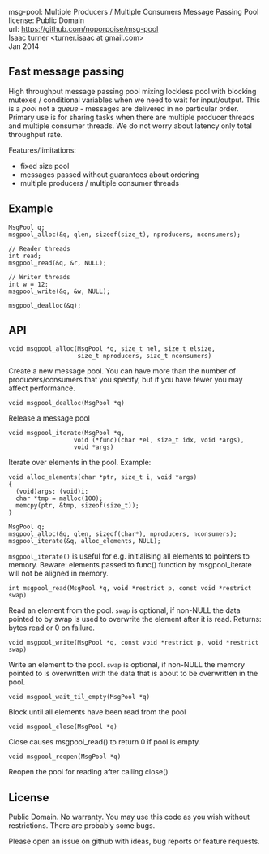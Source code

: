 msg-pool: Multiple Producers / Multiple Consumers Message Passing Pool  
license: Public Domain  
url: https://github.com/noporpoise/msg-pool  
Isaac turner <turner.isaac at gmail.com>  
Jan 2014

Fast message passing
--------------------

High throughput message passing pool mixing lockless pool with blocking mutexes
/ conditional variables when we need to wait for input/output.
This is a *pool* not a *queue* - messages are delivered in no particular order. 
Primary use is for sharing tasks when there are multiple producer threads and
multiple consumer threads.
We do not worry about latency only total throughput rate.

Features/limitations:
* fixed size pool
* messages passed without guarantees about ordering
* multiple producers / multiple consumer threads

Example
-------

    MsgPool q;
    msgpool_alloc(&q, qlen, sizeof(size_t), nproducers, nconsumers);

    // Reader threads
    int read;
    msgpool_read(&q, &r, NULL);

    // Writer threads
    int w = 12;
    msgpool_write(&q, &w, NULL);

    msgpool_dealloc(&q);

API
---

    void msgpool_alloc(MsgPool *q, size_t nel, size_t elsize,
                       size_t nproducers, size_t nconsumers)

Create a new message pool. You can have more than the number of producers/consumers
that you specify, but if you have fewer you may affect performance.

    void msgpool_dealloc(MsgPool *q)

Release a message pool

    void msgpool_iterate(MsgPool *q,
                      void (*func)(char *el, size_t idx, void *args),
                      void *args)

Iterate over elements in the pool. Example:

    void alloc_elements(char *ptr, size_t i, void *args)
    {
      (void)args; (void)i;
      char *tmp = malloc(100);
      memcpy(ptr, &tmp, sizeof(size_t));
    }

    MsgPool q;
    msgpool_alloc(&q, qlen, sizeof(char*), nproducers, nconsumers);
    msgpool_iterate(&q, alloc_elements, NULL);

`msgpool_iterate()` is useful for e.g. initialising all elements to pointers to memory.
Beware: elements passed to func() function by msgpool_iterate will not be aligned in
memory.

    int msgpool_read(MsgPool *q, void *restrict p, const void *restrict swap)

Read an element from the pool. `swap` is optional, if non-NULL the data pointed
to by swap is used to overwrite the element after it is read.
Returns: bytes read or 0 on failure.

    void msgpool_write(MsgPool *q, const void *restrict p, void *restrict swap)

Write an element to the pool.  `swap` is optional, if non-NULL the memory pointed
to is overwritten with the data that is about to be overwritten in the pool.

    void msgpool_wait_til_empty(MsgPool *q)

Block until all elements have been read from the pool

    void msgpool_close(MsgPool *q)

Close causes msgpool_read() to return 0 if pool is empty.

    void msgpool_reopen(MsgPool *q)

Reopen the pool for reading after calling close()

License
-------

Public Domain. No warranty. You may use this code as you wish without
restrictions. There are probably some bugs.

Please open an issue on github with ideas, bug reports or feature requests.
